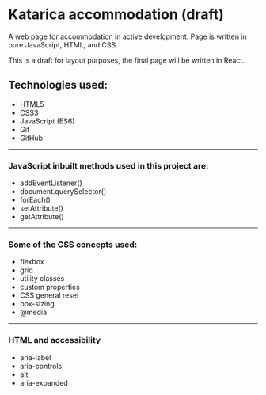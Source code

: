 # Katarica accommodation (draft)
A web page for accommodation in active development.
Page is written in pure JavaScript, HTML, and CSS.

This is a draft for layout purposes, the final page will be written in React.

## Technologies used:
- HTML5
- CSS3
- JavaScript (ES6)
- Git
- GitHub
---
### JavaScript inbuilt methods used in this project are:
- addEventListener()
- document.querySelector()
- forEach()
- setAttribute()
- getAttribute()
---
### Some of the CSS concepts used:
- flexbox
- grid
- utility classes
- custom properties
- CSS general reset
- box-sizing
- @media
---
### HTML and accessibility
- aria-label
- aria-controls
- alt
- aria-expanded
